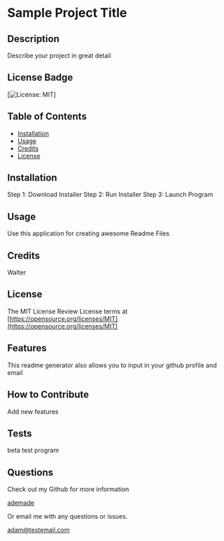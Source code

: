 
  
  # Sample Project Title

  ## Description
  Describe your project in great detail
  
  ## License Badge
  
  [![License: MIT](https://img.shields.io/badge/License-MIT-yellow.svg)]
  
  ## Table of Contents
  
  - [Installation](#installation)
  - [Usage](#usage)
  - [Credits](#credits)
  - [License](#license)
  
  ## Installation
  
  Step 1: Download Installer
Step 2: Run Installer
Step 3: Launch Program
  
  ## Usage
  
  Use this application for creating awesome Readme Files
  
  ## Credits
  
  Walter
  
  ## License
  
  The MIT License
  Review License terms at [https://opensource.org/licenses/MIT](https://opensource.org/licenses/MIT)
  
  ## Features
  
  This readme generator also allows you to input in your github profile and email
  
  ## How to Contribute
  
  Add new features
  
  ## Tests
  
  beta test program
  
  ## Questions
  Check out my Github for more information
  
  [ademade](https://www.github.com/ademade)
  
  Or email me with any questions or issues.

  [adam@testemail.com](adam@testemail.com)


  